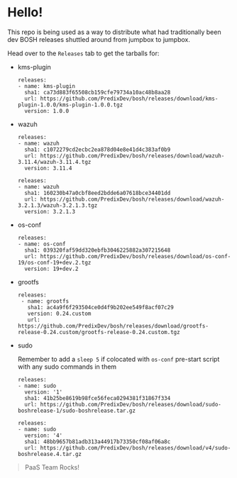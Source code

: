 # Hello!

This repo is being used as a way to distribute what had traditionally been dev BOSH releases shuttled around from jumpbox to jumpbox.

Head over to the `Releases` tab to get the tarballs for:

 - kms-plugin

   ```
   releases:
   - name: kms-plugin
     sha1: ca73d883f65508cb159cfe79734a10ac48b8aa28
     url: https://github.com/PredixDev/bosh/releases/download/kms-plugin-1.0.0/kms-plugin-1.0.0.tgz
     version: 1.0.0
   ```
  
 - wazuh

   ```
   releases:
   - name: wazuh
     sha1: c1072279cd2ecbc2ea878d04e8e41d4c383af0b9
     url: https://github.com/PredixDev/bosh/releases/download/wazuh-3.11.4/wazuh-3.11.4.tgz
     version: 3.11.4
   ```
   
   ```
   releases:
   - name: wazuh
     sha1: 160230b47a0cbf8eed2bdde6a07618bce34401dd
     url: https://github.com/PredixDev/bosh/releases/download/wazuh-3.2.1.3/wazuh-3.2.1.3.tgz
     version: 3.2.1.3
   ```

 - os-conf

   ```
   releases:
   - name: os-conf
     sha1: 039320faf59dd320ebfb3046225882a307215648
     url: https://github.com/PredixDev/bosh/releases/download/os-conf-19/os-conf-19+dev.2.tgz 
     version: 19+dev.2
   ```


 - grootfs

   ```
   releases:
    - name: grootfs
      sha1: ac4a9f6f293504ce0d4f9b202ee549f8acf07c29
      version: 0.24.custom
      url: https://github.com/PredixDev/bosh/releases/download/grootfs-release-0.24.custom/grootfs-release-0.24.custom.tgz 
   ```



 - sudo
  
   Remember to add a `sleep 5` if colocated with `os-conf` pre-start script with any sudo commands in them

   ```
   releases:
   - name: sudo
     version: '1'
     sha1: 41b25be8619b98fce56feca0294381f31867f334
     url: https://github.com/PredixDev/bosh/releases/download/sudo-boshrelease-1/sudo-boshrelease.tar.gz 
   ```

   ```
   releases:
   - name: sudo
     version: '4'
     sha1: 48bb9657b81adb313a44917b73350cf08af06a8c
     url: https://github.com/PredixDev/bosh/releases/download/v4/sudo-boshrelease.4.tar.gz
   ```


> PaaS Team Rocks!
